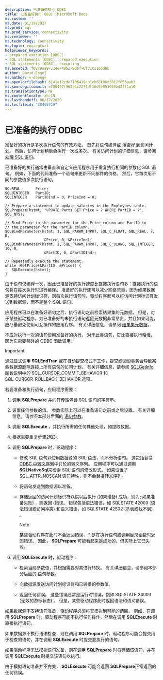 ```yaml
---
description: 已准备的执行 ODBC
title: 已准备好执行 ODBC |Microsoft Docs
ms.custom: ''
ms.date: 01/19/2017
ms.prod: sql
ms.prod_service: connectivity
ms.reviewer: ''
ms.technology: connectivity
ms.topic: conceptual
helpviewer_keywords:
- prepared execution [ODBC]
- SQL statements [ODBC], prepared execution
- SQL statements [ODBC], executing
ms.assetid: f08c8a98-31ee-48b2-9dbf-6f31c2166dbb
author: David-Engel
ms.author: v-daenge
ms.openlocfilehash: 6141af2cde7106419ab1eb68f86d5817f055aab2
ms.sourcegitcommit: e700497f962e4c2274df16d9e651059b42ff1a10
ms.translationtype: MT
ms.contentlocale: zh-CN
ms.lasthandoff: 08/17/2020
ms.locfileid: "88465739"
---
```

# <a name="prepared-execution-odbc"></a>已准备的执行 ODBC
准备好的执行是多次执行语句的有效方法。 首先将语句编译或 *准备好* 到访问计划。 然后，访问计划稍后会执行一次或多次。 有关访问计划的详细信息，请参阅 [处理 SQL 语句](../../../odbc/reference/processing-a-sql-statement.md)。  
  
 已准备好的执行通常由垂直和自定义应用程序用于重复执行相同的参数化 SQL 语句。 例如，下面的代码准备一个语句来更新不同部件的价格。 然后，它每次用不同的参数值多次执行语句。  
  
```  
SQLREAL       Price;  
SQLUINTEGER   PartID;  
SQLINTEGER    PartIDInd = 0, PriceInd = 0;  
  
// Prepare a statement to update salaries in the Employees table.  
SQLPrepare(hstmt, "UPDATE Parts SET Price = ? WHERE PartID = ?", SQL_NTS);  
  
// Bind Price to the parameter for the Price column and PartID to  
// the parameter for the PartID column.  
SQLBindParameter(hstmt, 1, SQL_PARAM_INPUT, SQL_C_FLOAT, SQL_REAL, 7, 0,  
                  &Price, 0, &PriceInd);  
SQLBindParameter(hstmt, 2, SQL_PARAM_INPUT, SQL_C_ULONG, SQL_INTEGER, 10, 0,  
                  &PartID, 0, &PartIDInd);  
  
// Repeatedly execute the statement.  
while (GetPrice(&PartID, &Price)) {  
   SQLExecute(hstmt);  
}  
```  
  
 由于语句仅编译一次，因此已准备好的执行速度比直接执行语句多：直接执行的语句将在每次执行时进行编译。 准备好的执行还可以减少网络流量，因为如果数据源支持访问计划标识符，则每次执行语句时，驱动程序都可以将访问计划标识符发送到数据源，而不是整个 SQL 语句。  
  
 应用程序可以在准备好语句之后、执行语句之前检索结果集的元数据。 但是，对于某些驱动程序，为已准备好的未执行语句返回元数据非常昂贵，并且如果可能，应尽量避免使用可互操作的应用程序。 有关详细信息，请参阅 [结果集元数据](../../../odbc/reference/develop-app/result-set-metadata.md)。  
  
 不应对执行一次的语句使用准备好的执行。 对于此类语句，它比直接执行略慢，因为它需要额外的 ODBC 函数调用。  
  
> [!IMPORTANT]  
>  通过显式调用 **SQLEndTran** 或在自动提交模式下工作，提交或回滚事务会导致某些数据源删除连接上所有语句的访问计划。 有关详细信息，请参阅 [SQLGetInfo](../../../odbc/reference/syntax/sqlgetinfo-function.md) 函数说明中的 SQL_CURSOR_COMMIT_BEHAVIOR 和 SQL_CURSOR_ROLLBACK_BEHAVIOR 选项。  
  
 若要准备和执行语句，应用程序需要：  
  
1.  调用 **SQLPrepare** 并向其传递包含 SQL 语句的字符串。  
  
2.  设置任何参数的值。 参数实际上可以在准备语句之前或之后设置。 有关详细信息，请参阅本部分后面的 [语句参数](../../../odbc/reference/develop-app/statement-parameters.md)。  
  
3.  调用 **SQLExecute** ，并执行所需的任何其他处理，如提取数据。  
  
4.  根据需要重复步骤2和3。  
  
5.  调用 **SQLPrepare** 时，驱动程序：  
  
    -   修改 SQL 语句以使用数据源的 SQL 语法，而不分析语句。 这包括替换 [ODBC 中转义序列](../../../odbc/reference/develop-app/escape-sequences-in-odbc.md)中讨论的转义序列。 应用程序可以通过调用 **SQLNativeSql**来检索 SQL 语句的修改形式。 如果设置了 SQL_ATTR_NOSCAN 语句特性，则不会替换转义序列。  
  
    -   将语句发送到数据源以准备。  
  
    -   存储返回的访问计划标识符以供以后执行 (如果准备) 成功，则为; 如果准备失败) ，则返回 (错误。 错误包括语法错误，如 SQLSTATE 42000 (语法错误或访问冲突) 和语义错误，如 SQLSTATE 42S02 (基表或找不到) 。  
  
        > [!NOTE]  
        >  某些驱动程序在此时不会返回错误，而是在执行语句或调用目录函数时返回错误。 因此， **SQLPrepare** 可能看起来是成功的，但实际上它已失败。  
  
6.  调用 **SQLExecute** 时，驱动程序：  
  
    -   检索当前参数值，并根据需要对其进行转换。 有关详细信息，请参阅本部分后面的 [语句参数](../../../odbc/reference/develop-app/statement-parameters.md)。  
  
    -   向数据源发送访问计划标识符和已转换的参数值。  
  
    -   返回任何错误。 这些错误通常是运行时错误，例如 SQLSTATE 24000 (无效的游标状态) 。 但是，某些驱动程序此时返回语法和语义错误。  
  
 如果数据源不支持语句准备，驱动程序必须将其模拟到可能的范围。 例如，在调用 **SQLPrepare** 时，驱动程序可能不执行任何操作，然后在调用 **SQLExecute** 时直接执行语句。  
  
 如果数据源不执行语法检查，则在调用 **SQLPrepare** 时，驱动程序可能会提交用于检查的语句，并在调用 **SQLExecute** 时提交要执行的语句。  
  
 如果驱动程序无法模拟语句准备，则在调用 **SQLPrepare** 时将存储该语句，并在调用 **SQLExecute** 时提交该语句以执行。  
  
 由于模拟语句准备并不完美， **SQLExecute** 可能会返回 **SQLPrepare**正常返回的任何错误。
